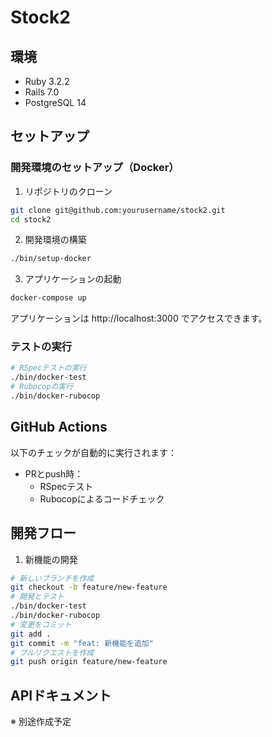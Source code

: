 # Stock2

## 環境
- Ruby 3.2.2
- Rails 7.0
- PostgreSQL 14

## セットアップ
### 開発環境のセットアップ（Docker）

1. リポジトリのクローン
```bash
git clone git@github.com:yourusername/stock2.git
cd stock2
```
2. 開発環境の構築
```bash
./bin/setup-docker
```
3. アプリケーションの起動
```bash
docker-compose up
```
アプリケーションは http://localhost:3000 でアクセスできます。

### テストの実行
```bash
# RSpecテストの実行
./bin/docker-test
# Rubocopの実行
./bin/docker-rubocop
```

## GitHub Actions

以下のチェックが自動的に実行されます：

- PRとpush時：
  - RSpecテスト
  - Rubocopによるコードチェック

## 開発フロー

1. 新機能の開発
```bash
# 新しいブランチを作成
git checkout -b feature/new-feature
# 開発とテスト
./bin/docker-test
./bin/docker-rubocop
# 変更をコミット
git add .
git commit -m "feat: 新機能を追加"
# プルリクエストを作成
git push origin feature/new-feature
```

## APIドキュメント
※ 別途作成予定
